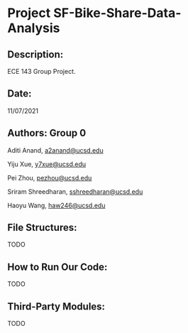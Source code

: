 # Project SF-Bike-Share-Data-Analysis

## Description:
  ECE 143 Group Project.
## Date:
  11/07/2021
## Authors: Group 0
  Aditi Anand, a2anand@ucsd.edu

  Yiju Xue, y7xue@ucsd.edu

  Pei Zhou, pezhou@ucsd.edu

  Sriram Shreedharan, sshreedharan@ucsd.edu

  Haoyu Wang, haw246@ucsd.edu


## File Structures:
  TODO

## How to Run Our Code:
  TODO

## Third-Party Modules:
  TODO
